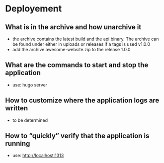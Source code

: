 # Deployement

## What is in the archive and how unarchive it

* the archive contains the latest build and the api binary.
  The archive can be found under either in uploads or releases
  if a tags is used v1.0.0
* add the archive awesome-website.zip to the release 1.0.0

## What are the commands to start and stop the application

* use: hugo server

## How to customize where the application logs are written

* to be determined

## How to “quickly” verify that the application is running

* use: <http://localhost:1313>
